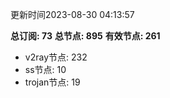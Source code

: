 更新时间2023-08-30 04:13:57

**总订阅: 73**
**总节点: 895**
**有效节点: 261**
- v2ray节点: 232
- ss节点: 10
- trojan节点: 19
